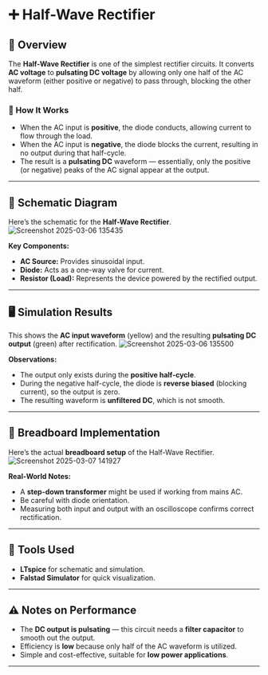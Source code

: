 # ➕ Half-Wave Rectifier

## 🔎 Overview

The **Half-Wave Rectifier** is one of the simplest rectifier circuits. It converts **AC voltage** to **pulsating DC voltage** by allowing only one half of the AC waveform (either positive or negative) to pass through, blocking the other half.

### 🔧 How It Works
- When the AC input is **positive**, the diode conducts, allowing current to flow through the load.
- When the AC input is **negative**, the diode blocks the current, resulting in no output during that half-cycle.
- The result is a **pulsating DC** waveform — essentially, only the positive (or negative) peaks of the AC signal appear at the output.

---

## 📐 Schematic Diagram

Here’s the schematic for the **Half-Wave Rectifier**.
![Screenshot 2025-03-06 135435](https://github.com/user-attachments/assets/c7af1ecc-f756-4089-9386-110fc416e95d)


**Key Components:**
- **AC Source:** Provides sinusoidal input.
- **Diode:** Acts as a one-way valve for current.
- **Resistor (Load):** Represents the device powered by the rectified output.

---

## 🖥️ Simulation Results

This shows the **AC input waveform** (yellow) and the resulting **pulsating DC output** (green) after rectification.
![Screenshot 2025-03-06 135500](https://github.com/user-attachments/assets/b0535d35-4c91-4541-824c-54fd5b192c6e)


**Observations:**
- The output only exists during the **positive half-cycle**.
- During the negative half-cycle, the diode is **reverse biased** (blocking current), so the output is zero.
- The resulting waveform is **unfiltered DC**, which is not smooth.

---

## 🔧 Breadboard Implementation

Here’s the actual **breadboard setup** of the Half-Wave Rectifier.
![Screenshot 2025-03-07 141927](https://github.com/user-attachments/assets/eb0ebc10-7f7a-487c-b53e-e4df010ec0c5)


**Real-World Notes:**
- A **step-down transformer** might be used if working from mains AC.
- Be careful with diode orientation.
- Measuring both input and output with an oscilloscope confirms correct rectification.

---


## 🧰 Tools Used

- **LTspice** for schematic and simulation.
- **Falstad Simulator** for quick visualization.

---

## ⚠️ Notes on Performance

- The **DC output is pulsating** — this circuit needs a **filter capacitor** to smooth out the output.
- Efficiency is **low** because only half of the AC waveform is utilized.
- Simple and cost-effective, suitable for **low power applications**.

---



